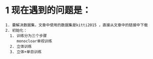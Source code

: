 <!--
 * @Author: your name
 * @Date: 2019-12-23 22:57:00
 * @LastEditTime : 2019-12-23 22:58:09
 * @LastEditors  : Please set LastEditors
 * @Description: In User Settings Edit
 * @FilePath: \monodepth2\coderead\train.md
 -->

 # 1 现在遇到的问题是：
    1. 要解决数据集，文章中使用的数据集是kitti2015 ，直接从文章中的链接中下载
    2. 初始化：
      1. 训练分为三个步骤
         monocloar单视训练
      2. 立体训练
      3. 立体+单目训练
      
